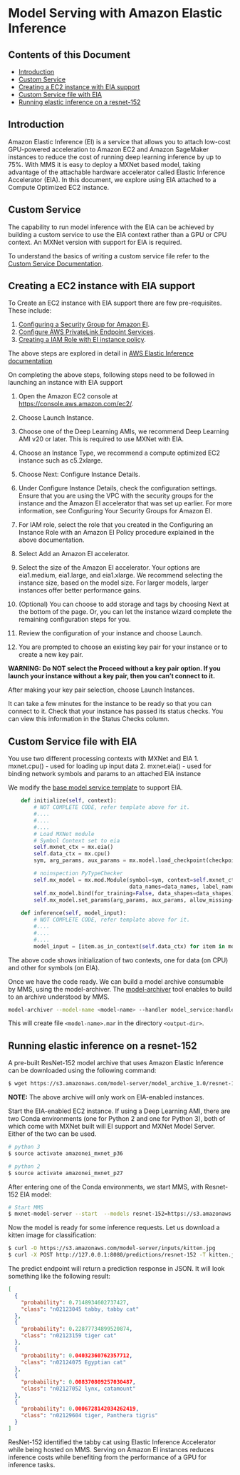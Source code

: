 # Model Serving with Amazon Elastic Inference 

## Contents of this Document
* [Introduction](#introduction)
* [Custom Service](#custom-service)
* [Creating a EC2 instance with EIA support](#creating-a-ec2-instance-with-eia-support)
* [Custom Service file with EIA](#custom-service-file-with-eia)
* [Running elastic inference on a resnet-152](#running-elastic-inference-on-a-resnet-152)

## Introduction

Amazon Elastic Inference (EI) is a service that allows you to attach low-cost GPU-powered acceleration to Amazon EC2 and Amazon SageMaker 
instances to reduce the cost of running deep learning inference by up to 75%. With MMS it is easy to deploy a MXNet based model, 
taking advantage of the attachable hardware accelerator called Elastic Inference Accelerator (EIA).
In this document, we explore using EIA attached to a Compute Optimized EC2 instance.

## Custom Service

The capability to run model inference with the EIA can be achieved by building a custom service to use the EIA context rather than a GPU or CPU context. An MXNet version with support for EIA is required.

To understand the basics of writing a custom service file refer to the [Custom Service Documentation](https://github.com/awslabs/mxnet-model-server/blob/master/docs/custom_service.md).

## Creating a EC2 instance with EIA support 

To Create an EC2 instance with EIA support there are few pre-requisites. These include:
1. [Configuring a Security Group for Amazon EI](https://docs.aws.amazon.com/AWSEC2/latest/UserGuide/working-with-ei.html#ei-security).
2. [Configure AWS PrivateLink Endpoint Services](https://docs.aws.amazon.com/AWSEC2/latest/UserGuide/working-with-ei.html#eia-privatelink).
3. [Creating a IAM Role with EI instance policy](https://docs.aws.amazon.com/AWSEC2/latest/UserGuide/working-with-ei.html#ei-role-policy).
    
The above steps are explored in detail in [AWS Elastic Inference documentation](https://docs.aws.amazon.com/AWSEC2/latest/UserGuide/working-with-ei.html)  

On completing the above steps, following steps need to be followed in launching an instance with EIA support

1. Open the Amazon EC2 console at https://console.aws.amazon.com/ec2/.

2. Choose Launch Instance.

3. Choose one of the Deep Learning AMIs, we recommend Deep Learning AMI v20 or later. This is required to use MXNet with EIA.

4. Choose an Instance Type, we recommend a compute optimized EC2 instance such as c5.2xlarge.

5. Choose Next: Configure Instance Details.

6. Under Configure Instance Details, check the configuration settings. Ensure that you are using the VPC with the security groups for the instance and the Amazon EI accelerator that was set up earlier. For more information, see Configuring Your Security Groups for Amazon EI.

7. For IAM role, select the role that you created in the Configuring an Instance Role with an Amazon EI Policy procedure explained in the above documentation.

8. Select Add an Amazon EI accelerator.

9. Select the size of the Amazon EI accelerator. Your options are  eia1.medium, eia1.large, and eia1.xlarge. We recommend selecting the instance size, based on the model size. For larger models, larger instances offer better performance gains. 

10. (Optional) You can choose to add storage and tags by choosing Next at the bottom of the page. Or, you can let the instance wizard complete the remaining configuration steps for you.

11. Review the configuration of your instance and choose Launch.

12. You are prompted to choose an existing key pair for your instance or to create a new key pair. 

**WARNING: Do NOT select the Proceed without a key pair option. If you launch your instance without a key pair, then you can’t connect to it.**

After making your key pair selection, choose Launch Instances.

It can take a few minutes for the instance to be ready so that you can connect to it. Check that your instance has passed its status checks. You can view this information in the Status Checks column.


## Custom Service file with EIA 

You use two different processing contexts with MXNet and EIA
    1. mxnet.cpu() - used for loading up input data
    2. mxnet.eia() - used for binding network symbols and params to an attached EIA instance


        
We modify the [base model service template](https://github.com/awslabs/mxnet-model-server/blob/master/examples/model_service_template/mxnet_model_service.py) to support EIA.


```python
    def initialize(self, context):
        # NOT COMPLETE CODE, refer template above for it.
        #....
        #....
        #....           
        # Load MXNet module
        # Symbol Context set to eia
        self.mxnet_ctx = mx.eia()
        self.data_ctx = mx.cpu()
        sym, arg_params, aux_params = mx.model.load_checkpoint(checkpoint_prefix, self.epoch)

        # noinspection PyTypeChecker
        self.mx_model = mx.mod.Module(symbol=sym, context=self.mxnet_ctx,
                                      data_names=data_names, label_names=None)
        self.mx_model.bind(for_training=False, data_shapes=data_shapes)
        self.mx_model.set_params(arg_params, aux_params, allow_missing=True, allow_extra=True)
    
    def inference(self, model_input):
        # NOT COMPLETE CODE, refer template above for it.
        #....
        #....
        #....     
        model_input = [item.as_in_context(self.data_ctx) for item in model_input]
```

The above code shows initialization of two contexts, one for data (on CPU) and other for symbols (on EIA).

Once we have the code ready. We can build a model archive consumable by MMS, using the model-archiver. The [model-archiver](https://github.com/awslabs/mxnet-model-server/blob/master/model-archiver/README.md) tool enables to build to an archive understood by MMS.

```bash
model-archiver --model-name <model-name> --handler model_service:handle --export-path <output-dir> --model-path <model_dir> --runtime python
```

This will create file ```<model-name>.mar``` in the directory ```<output-dir>```.

## Running elastic inference on a resnet-152
A pre-built ResNet-152 model archive that uses Amazon Elastic Inference can be downloaded using the following command:
```bash
$ wget https://s3.amazonaws.com/model-server/model_archive_1.0/resnet-152-eia.mar
```
**NOTE:** The above archive will only work on EIA-enabled instances.

Start the EIA-enabled EC2 instance. If using a Deep Learning AMI, there are two Conda environments (one for Python 2 and one for Python 3), both of which come with MXNet built will EI support and MXNet Model Server. Either of the two can be used.
```bash
# python 3 
$ source activate amazonei_mxnet_p36

# python 2 
$ source activate amazonei_mxnet_p27
```

After entering one of the Conda environments, we start MMS, with Resnet-152 EIA model:
```bash
# Start MMS
$ mxnet-model-server --start  --models resnet-152=https://s3.amazonaws.com/model-server/model_archive_1.0/resnet-152-eia.mar
```

Now the model is ready for some inference requests. Let us download a kitten image for classification:
```bash
$ curl -O https://s3.amazonaws.com/model-server/inputs/kitten.jpg
$ curl -X POST http://127.0.0.1:8080/predictions/resnet-152 -T kitten.jpg
```

The predict endpoint will return a prediction response in JSON. It will look something like the following result:

```json
[
  {
    "probability": 0.7148934602737427,
    "class": "n02123045 tabby, tabby cat"
  },
  {
    "probability": 0.22877734899520874,
    "class": "n02123159 tiger cat"
  },
  {
    "probability": 0.04032360762357712,
    "class": "n02124075 Egyptian cat"
  },
  {
    "probability": 0.008370809257030487,
    "class": "n02127052 lynx, catamount"
  },
  {
    "probability": 0.0006728142034262419,
    "class": "n02129604 tiger, Panthera tigris"
  }
]
```

ResNet-152 identified the tabby cat using Elastic Inference Accelerator while being hosted on MMS. Serving on Amazon EI instances reduces inference costs while benefiting from the performance of a GPU for inference tasks.